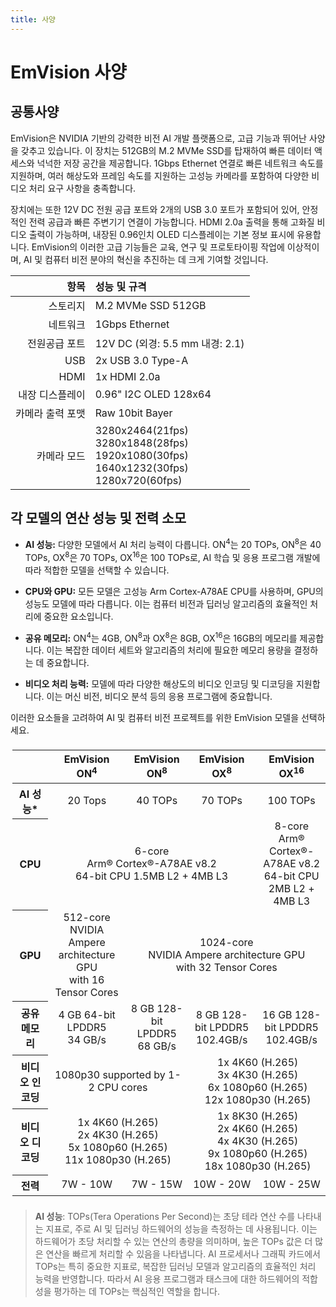 ```yaml
---
title: 사양
---
```


# EmVision 사양

## 공통사양

EmVision은 NVIDIA 기반의 강력한 비전 AI 개발 플랫폼으로, 고급 기능과 뛰어난 사양을 갖추고 있습니다. 이 장치는 512GB의 M.2 MVMe SSD를 탑재하여 빠른 데이터 액세스와 넉넉한 저장 공간을 제공합니다. 1Gbps Ethernet 연결로 빠른 네트워크 속도를 지원하며, 여러 해상도와 프레임 속도를 지원하는 고성능 카메라를 포함하여 다양한 비디오 처리 요구 사항을 충족합니다.

장치에는 또한 12V DC 전원 공급 포트와 2개의 USB 3.0 포트가 포함되어 있어, 안정적인 전력 공급과 빠른 주변기기 연결이 가능합니다. HDMI 2.0a 출력을 통해 고화질 비디오 출력이 가능하며, 내장된 0.96인치 OLED 디스플레이는 기본 정보 표시에 유용합니다. EmVision의 이러한 고급 기능들은 교육, 연구 및 프로토타이핑 작업에 이상적이며, AI 및 컴퓨터 비전 분야의 혁신을 추진하는 데 크게 기여할 것입니다.

|             항목 | 성능 및 규격                                                                                     |
| ---------------: | :----------------------------------------------------------------------------------------------- |
|         스토리지 | M.2 MVMe SSD 512GB​                                                                              |
|         네트워크 | 1Gbps Ethernet​                                                                                  |
|    전원공급 포트 | 12V DC (외경: 5.5 mm 내경: 2.1)                                                                  |
|              USB | 2x USB 3.0 Type-A​                                                                               |
|             HDMI | 1x HDMI 2.0a                                                                                     |
|  내장 디스플레이 | 0.96" I2C OLED 128x64                                                                            |
| 카메라 출력 포맷 | Raw 10bit Bayer                                                                                  |
|      카메라 모드 | 3280x2464(21fps)<br>3280x1848(28fps)<br>1920x1080(30fps)<br>1640x1232(30fps)<br>1280x720(60fps)​ |

## 각 모델의 연산 성능 및 전력 소모

- **AI 성능:** 다양한 모델에서 AI 처리 능력이 다릅니다. ON<sup>4</sup>는 20 TOPs, ON<sup>8</sup>은 40 TOPs, OX<sup>8</sup>은 70 TOPs, OX<sup>16</sup>은 100 TOPs로, AI 학습 및 응용 프로그램 개발에 따라 적합한 모델을 선택할 수 있습니다.

- **CPU와 GPU:** 모든 모델은 고성능 Arm Cortex-A78AE CPU를 사용하며, GPU의 성능도 모델에 따라 다릅니다. 이는 컴퓨터 비전과 딥러닝 알고리즘의 효율적인 처리에 중요한 요소입니다.

- **공유 메모리:** ON<sup>4</sup>는 4GB, ON<sup>8</sup>과 OX<sup>8</sup>은 8GB, OX<sup>16</sup>은 16GB의 메모리를 제공합니다. 이는 복잡한 데이터 세트와 알고리즘의 처리에 필요한 메모리 용량을 결정하는 데 중요합니다.

- **비디오 처리 능력:** 모델에 따라 다양한 해상도의 비디오 인코딩 및 디코딩을 지원합니다. 이는 머신 비전, 비디오 분석 등의 응용 프로그램에 중요합니다.

이러한 요소들을 고려하여 AI 및 컴퓨터 비전 프로젝트를 위한 EmVision 모델을 선택하세요.

<style>#emVision-spec {display: inline-block; margin: .5em .2em;} #emVision-spec td {font-size: 1em;}</style>
<div style="white-space: nowrap; overflow-x: auto; overflow-y: hidden;">
<table id="emVision-spec">
  <thead>
    <tr>
      <th style="text-align: center">&nbsp;</th>
      <th style="text-align: center">EmVision ON<sup>4</sup></th>
      <th style="text-align: center">EmVision ON<sup>8</sup></th>
      <th style="text-align: center">EmVision OX<sup>8</sup></th>
      <th style="text-align: center">EmVision OX<sup>16</sup></th>
    </tr>
  </thead>
  <tbody>
    <tr>
      <th style="text-align: center">AI 성능*</th>
      <td style="text-align: center">20 Tops</td>
      <td style="text-align: center">40 TOPs</td>
      <td style="text-align: center">70 TOPs</td>
      <td style="text-align: center">100 TOPs</td>
    </tr>
    <tr>
      <th style="text-align: center">CPU</th>
      <td style="text-align: center" colspan="3"> 6-core​<br>Arm® Cortex®-A78AE v8.2<br>64-bit CPU​ 1.5MB L2 + 4MB L3</td>
      <td style="text-align: center">8-core​<br>Arm® Cortex®-A78AE v8.2<br>64-bit CPU​ 2MB L2 + 4MB L3</td>
    </tr>
    <tr>
      <th style="text-align: center">GPU</th>
      <td style="text-align: center">512-core​<br>NVIDIA Ampere architecture GPU​<br>with 16 Tensor Cores​</td>
      <td style="text-align: center" colspan="3">1024-core​<br>NVIDIA Ampere architecture GPU​<br>with 32 Tensor Cores</td>
    </tr>
    <tr>
      <th style="text-align: center">공유 메모리</th>
      <td style="text-align: center">4 GB 64-bit LPDDR5<br>​34 GB/s</td>
      <td style="text-align: center">8 GB 128-bit LPDDR5​<br>​68 GB/s</td>
      <td style="text-align: center">8 GB 128-bit LPDDR5​<br>​102.4GB/s</td>
      <td style="text-align: center">16 GB 128-bit LPDDR5​<br>​102.4GB/s</td>
    </tr>
    <tr>
      <th style="text-align: center">비디오 인코딩</th>
      <td style="text-align: center" colspan="2">1080p30 supported by 1-2 CPU cores​</td>
      <td style="text-align: center" colspan="2">1x 4K60 (H.265)​<br>3x 4K30 (H.265)​<br>6x 1080p60 (H.265)​<br>12x 1080p30 (H.265)</td>
    </tr>
    <tr>
      <th style="text-align: center">비디오 디코딩</th>
      <td style="text-align: center" colspan="2">1x 4K60 (H.265)<br>2x 4K30 (H.265)​<br>5x 1080p60 (H.265)<br>11x 1080p30 (H.265)​​</td>
      <td style="text-align: center" colspan="2">1x 8K30 (H.265)​<br>2x 4K60 (H.265)<br>4x 4K30 (H.265)​<br>9x 1080p60 (H.265)<br>18x 1080p30 (H.265)</td>
    </tr>
    <tr>
      <th style="text-align: center">전력</th>
      <td style="text-align: center">7W - 10W</td>
      <td style="text-align: center">7W - 15W</td>
      <td style="text-align: center">10W - 20W</td>
      <td style="text-align: center">10W - 25W</td>
    </tr>
  </tbody>
</table>
</div>

> **AI 성능**: TOPs(Tera Operations Per Second)는 초당 테라 연산 수를 나타내는 지표로, 주로 AI 및 딥러닝 하드웨어의 성능을 측정하는 데 사용됩니다. 이는 하드웨어가 초당 처리할 수 있는 연산의 총량을 의미하며, 높은 TOPs 값은 더 많은 연산을 빠르게 처리할 수 있음을 나타냅니다. AI 프로세서나 그래픽 카드에서 TOPs는 특히 중요한 지표로, 복잡한 딥러닝 모델과 알고리즘의 효율적인 처리 능력을 반영합니다. 따라서 AI 응용 프로그램과 태스크에 대한 하드웨어의 적합성을 평가하는 데 TOPs는 핵심적인 역할을 합니다.
